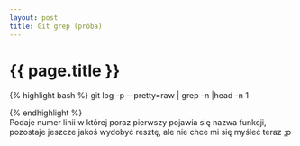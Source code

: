 ```yaml
---
layout: post
title: Git grep (próba)
---
```

# {{ page.title }}


{% highlight bash %}
git log -p --pretty=raw | grep -n <funkcja> |head -n 1

{% endhighlight %}
<br />
Podaje numer linii w której poraz pierwszy pojawia się nazwa funkcji, pozostaje jeszcze jakoś wydobyć resztę, ale nie chce mi się myśleć teraz ;p

